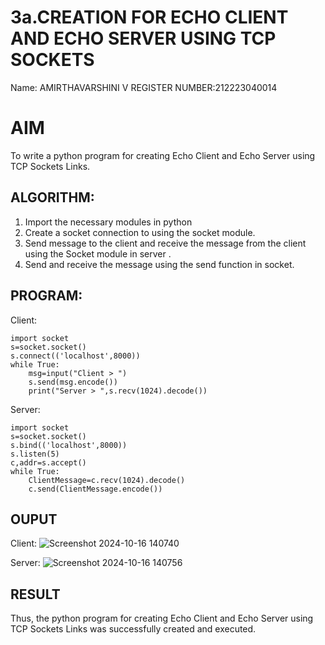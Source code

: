 # 3a.CREATION FOR ECHO CLIENT AND ECHO SERVER USING TCP SOCKETS
Name: AMIRTHAVARSHINI V
REGISTER NUMBER:212223040014
# AIM
To write a python program for creating Echo Client and Echo Server using TCP
Sockets Links.
## ALGORITHM:
1. Import the necessary modules in python
2. Create a socket connection to using the socket module.
3. Send message to the client and receive the message from the client using the Socket module in
 server .
4. Send and receive the message using the send function in socket.
## PROGRAM:
Client:
```
import socket
s=socket.socket()
s.connect(('localhost',8000))
while True:
    msg=input("Client > ")
    s.send(msg.encode())
    print("Server > ",s.recv(1024).decode())
```
Server:
```
import socket
s=socket.socket()
s.bind(('localhost',8000))
s.listen(5)
c,addr=s.accept()
while True:
    ClientMessage=c.recv(1024).decode()
    c.send(ClientMessage.encode())
```
## OUPUT
Client:
![Screenshot 2024-10-16 140740](https://github.com/user-attachments/assets/998e6dd4-c523-47dd-ba1b-7b56d276c370)


Server:
![Screenshot 2024-10-16 140756](https://github.com/user-attachments/assets/d93dc9d1-8a88-4def-be3e-44c523b7e18c)

## RESULT
Thus, the python program for creating Echo Client and Echo Server using TCP Sockets Links 
was successfully created and executed.
